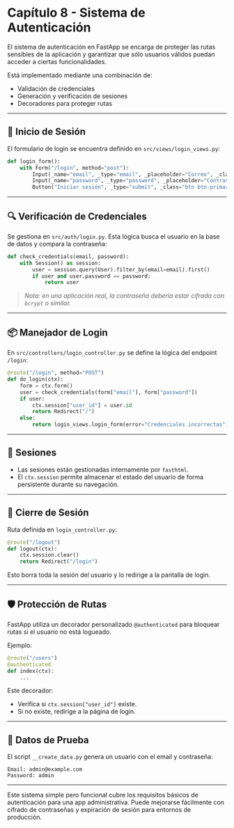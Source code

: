 # Capítulo 8 - Sistema de Autenticación

El sistema de autenticación en FastApp se encarga de proteger las rutas sensibles de la aplicación y garantizar que sólo usuarios válidos puedan acceder a ciertas funcionalidades.

Está implementado mediante una combinación de:

- Validación de credenciales
- Generación y verificación de sesiones
- Decoradores para proteger rutas

---

## 🔑 Inicio de Sesión

El formulario de login se encuentra definido en `src/views/login_views.py`:

```python
def login_form():
    with Form("/login", method="post"):
        Input(_name="email", _type="email", _placeholder="Correo", _class="form-control")
        Input(_name="password", _type="password", _placeholder="Contraseña", _class="form-control")
        Button("Iniciar sesión", _type="submit", _class="btn btn-primary")
```

---

## 🔍 Verificación de Credenciales

Se gestiona en `src/auth/login.py`. Esta lógica busca el usuario en la base de datos y compara la contraseña:

```python
def check_credentials(email, password):
    with Session() as session:
        user = session.query(User).filter_by(email=email).first()
        if user and user.password == password:
            return user
```

> *Nota: en una aplicación real, la contraseña debería estar cifrada con `bcrypt` o similar.*

---

## 📦 Manejador de Login

En `src/controllers/login_controller.py` se define la lógica del endpoint `/login`:

```python
@route("/login", method="POST")
def do_login(ctx):
    form = ctx.form()
    user = check_credentials(form["email"], form["password"])
    if user:
        ctx.session["user_id"] = user.id
        return Redirect("/")
    else:
        return login_views.login_form(error="Credenciales incorrectas")
```

---

## 🔐 Sesiones

- Las sesiones están gestionadas internamente por `fasthtml`.
- El `ctx.session` permite almacenar el estado del usuario de forma persistente durante su navegación.

---

## 🚪 Cierre de Sesión

Ruta definida en `login_controller.py`:
```python
@route("/logout")
def logout(ctx):
    ctx.session.clear()
    return Redirect("/login")
```

Esto borra toda la sesión del usuario y lo redirige a la pantalla de login.

---

## 🛡️ Protección de Rutas

FastApp utiliza un decorador personalizado `@authenticated` para bloquear rutas si el usuario no está logueado.

Ejemplo:
```python
@route("/users")
@authenticated
def index(ctx):
    ...
```

Este decorador:
- Verifica si `ctx.session["user_id"]` existe.
- Si no existe, redirige a la página de login.

---

## 🧪 Datos de Prueba

El script `__create_data.py` genera un usuario con el email y contraseña:
```
Email: admin@example.com
Password: admin
```

---

Este sistema simple pero funcional cubre los requisitos básicos de autenticación para una app administrativa. Puede mejorarse fácilmente con cifrado de contraseñas y expiración de sesión para entornos de producción.
